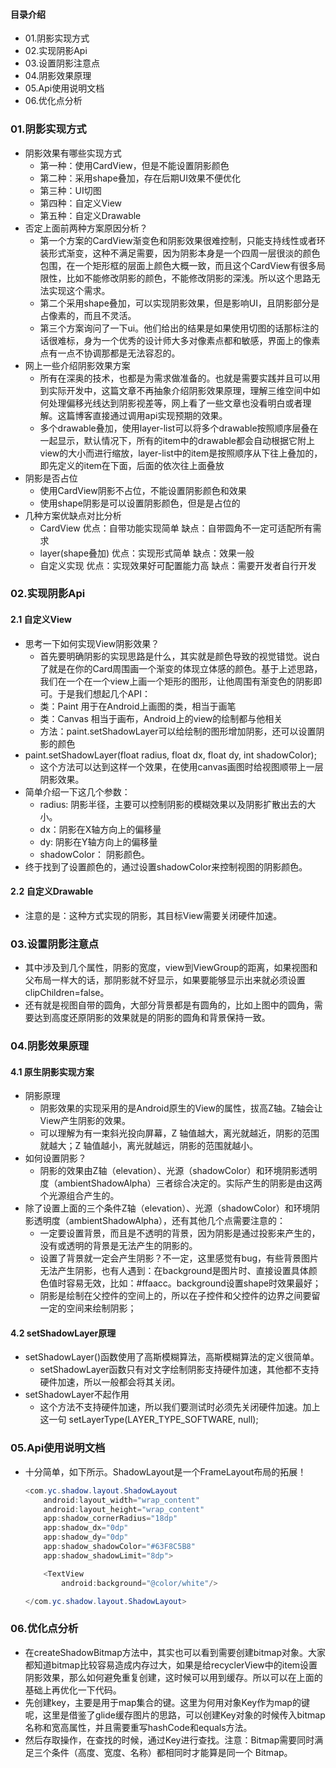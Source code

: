 #### 目录介绍
- 01.阴影实现方式
- 02.实现阴影Api
- 03.设置阴影注意点
- 04.阴影效果原理
- 05.Api使用说明文档
- 06.优化点分析




### 01.阴影实现方式
- 阴影效果有哪些实现方式
    - 第一种：使用CardView，但是不能设置阴影颜色
    - 第二种：采用shape叠加，存在后期UI效果不便优化
    - 第三种：UI切图
    - 第四种：自定义View
    - 第五种：自定义Drawable
- 否定上面前两种方案原因分析？
    - 第一个方案的CardView渐变色和阴影效果很难控制，只能支持线性或者环装形式渐变，这种不满足需要，因为阴影本身是一个四周一层很淡的颜色包围，在一个矩形框的层面上颜色大概一致，而且这个CardView有很多局限性，比如不能修改阴影的颜色，不能修改阴影的深浅。所以这个思路无法实现这个需求。
    - 第二个采用shape叠加，可以实现阴影效果，但是影响UI，且阴影部分是占像素的，而且不灵活。
    - 第三个方案询问了一下ui。他们给出的结果是如果使用切图的话那标注的话很难标，身为一个优秀的设计师大多对像素点都和敏感，界面上的像素点有一点不协调那都是无法容忍的。
- 网上一些介绍阴影效果方案
    - 所有在深奥的技术，也都是为需求做准备的。也就是需要实践并且可以用到实际开发中，这篇文章不再抽象介绍阴影效果原理，理解三维空间中如何处理偏移光线达到阴影视差等，网上看了一些文章也没看明白或者理解。这篇博客直接通过调用api实现预期的效果。
    - 多个drawable叠加，使用layer-list可以将多个drawable按照顺序层叠在一起显示，默认情况下，所有的item中的drawable都会自动根据它附上view的大小而进行缩放，layer-list中的item是按照顺序从下往上叠加的，即先定义的item在下面，后面的依次往上面叠放
- 阴影是否占位
    - 使用CardView阴影不占位，不能设置阴影颜色和效果
    - 使用shape阴影是可以设置阴影颜色，但是是占位的
- 几种方案优缺点对比分析
    - CardView	优点：自带功能实现简单 缺点：自带圆角不一定可适配所有需求
    - layer(shape叠加)	优点：实现形式简单 缺点：效果一般
    - 自定义实现	优点：实现效果好可配置能力高 缺点：需要开发者自行开发
    


### 02.实现阴影Api
#### 2.1 自定义View
- 思考一下如何实现View阴影效果？
    - 首先要明确阴影的实现思路是什么，其实就是颜色导致的视觉错觉。说白了就是在你的Card周围画一个渐变的体现立体感的颜色。基于上述思路，我们在一个在一个view上画一个矩形的图形，让他周围有渐变色的阴影即可。于是我们想起几个API：
    - 类：Paint 用于在Android上画图的类，相当于画笔
    - 类：Canvas 相当于画布，Android上的view的绘制都与他相关
    - 方法：paint.setShadowLayer可以给绘制的图形增加阴影，还可以设置阴影的颜色
- paint.setShadowLayer(float radius, float dx, float dy, int shadowColor);
    - 这个方法可以达到这样一个效果，在使用canvas画图时给视图顺带上一层阴影效果。
- 简单介绍一下这几个参数：
    - radius: 阴影半径，主要可以控制阴影的模糊效果以及阴影扩散出去的大小。
    - dx：阴影在X轴方向上的偏移量
    - dy: 阴影在Y轴方向上的偏移量
    - shadowColor： 阴影颜色。
- 终于找到了设置颜色的，通过设置shadowColor来控制视图的阴影颜色。


#### 2.2 自定义Drawable
- 注意的是：这种方式实现的阴影，其目标View需要关闭硬件加速。




### 03.设置阴影注意点
- 其中涉及到几个属性，阴影的宽度，view到ViewGroup的距离，如果视图和父布局一样大的话，那阴影就不好显示，如果要能够显示出来就必须设置clipChildren=false。
- 还有就是视图自带的圆角，大部分背景都是有圆角的，比如上图中的圆角，需要达到高度还原阴影的效果就是的阴影的圆角和背景保持一致。



### 04.阴影效果原理
#### 4.1 原生阴影实现方案
- 阴影原理
    - 阴影效果的实现采用的是Android原生的View的属性，拔高Z轴。Z轴会让View产生阴影的效果。
    - 可以理解为有一束斜光投向屏幕，Z 轴值越大，离光就越近，阴影的范围就越大；Z 轴值越小，离光就越远，阴影的范围就越小。
- 如何设置阴影？
    - 阴影的效果由Z轴（elevation）、光源（shadowColor）和环境阴影透明度（ambientShadowAlpha）三者综合决定的。实际产生的阴影是由这两个光源组合产生的。
- 除了设置上面的三个条件Z轴（elevation）、光源（shadowColor）和环境阴影透明度（ambientShadowAlpha），还有其他几个点需要注意的：
    - 一定要设置背景，而且是不透明的背景，因为阴影是通过投影来产生的，没有或透明的背景是无法产生的阴影的。
    - 设置了背景就一定会产生阴影？不一定，这里感觉有bug，有些背景图片无法产生阴影，也有人遇到：在background是图片时、直接设置具体颜色值时容易无效，比如：#ffaacc。background设置shape时效果最好；
    - 阴影是绘制在父控件的空间上的，所以在子控件和父控件的边界之间要留一定的空间来绘制阴影；


#### 4.2 setShadowLayer原理
- setShadowLayer()函数使用了高斯模糊算法，高斯模糊算法的定义很简单。
    - setShadowLayer函数只有对文字绘制阴影支持硬件加速，其他都不支持硬件加速，所以一般都会将其关闭。
- setShadowLayer不起作用
    - 这个方法不支持硬件加速，所以我们要测试时必须先关闭硬件加速。加上这一句 setLayerType(LAYER_TYPE_SOFTWARE, null); 




### 05.Api使用说明文档
- 十分简单，如下所示。ShadowLayout是一个FrameLayout布局的拓展！
    ``` java
    <com.yc.shadow.layout.ShadowLayout
        android:layout_width="wrap_content"
        android:layout_height="wrap_content"
        app:shadow_cornerRadius="18dp"
        app:shadow_dx="0dp"
        app:shadow_dy="0dp"
        app:shadow_shadowColor="#63F8C5B8"
        app:shadow_shadowLimit="8dp">
    
        <TextView
            android:background="@color/white"/>
    
    </com.yc.shadow.layout.ShadowLayout>
    ```


### 06.优化点分析
- 在createShadowBitmap方法中，其实也可以看到需要创建bitmap对象。大家都知道bitmap比较容易造成内存过大，如果是给recyclerView中的item设置阴影效果，那么如何避免重复创建，这时候可以用到缓存。所以可以在上面的基础上再优化一下代码。
- 先创建key，主要是用于map集合的键。这里为何用对象Key作为map的键呢，这里是借鉴了glide缓存图片的思路，可以创建Key对象的时候传入bitmap名称和宽高属性，并且需要重写hashCode和equals方法。
- 然后存取操作，在查找的时候，通过Key进行查找。注意：Bitmap需要同时满足三个条件（高度、宽度、名称）都相同时才能算是同一个 Bitmap。


